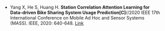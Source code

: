 * Yang X, He S, Huang H. <b>Station Correlation Attention Learning for Data-driven Bike Sharing System Usage Prediction[C]</b>//2020 IEEE 17th International Conference on Mobile Ad Hoc and Sensor Systems (MASS). IEEE, 2020: 640-648. [Link](https://ieeexplore.ieee.org/abstract/document/9356020/)
